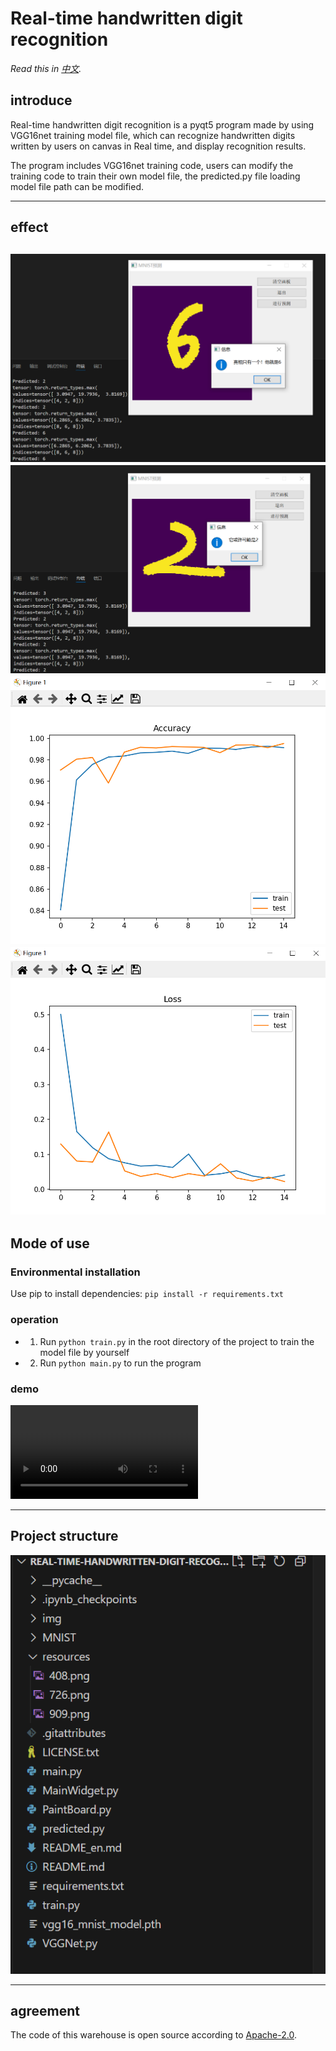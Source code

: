 # Real-time handwritten digit recognition

*Read this in [中文](README.md).*
## introduce

Real-time handwritten digit recognition is a pyqt5 program made by using VGG16net training model file, which can recognize handwritten digits written by users on canvas in Real time, and display recognition results.

The program includes VGG16net training code, users can modify the training code to train their own model file, the predicted.py file loading model file path can be modified.

-----
## effect
![](resources/726.png)
![](resources/909.png)
![](resources/632.png)
![](resources/641.png)
-----

## Mode of use
### Environmental installation
Use pip to install dependencies: `pip install -r requirements.txt`

### operation
- 1. Run `python train.py` in the root directory of the project to train the model file by yourself
- 2. Run `python main.py` to run the program

### demo
![](resources/654.mp4)

-----

## Project structure
![](resources/408.png)

-----
## agreement
The code of this warehouse is open source according to [Apache-2.0](LICENSE).
